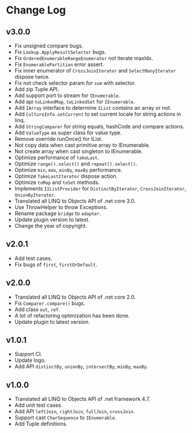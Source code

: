 <!--变更日志-->
# Change Log

## v3.0.0
- Fix unsigned compare bugs.
- Fix `Lookup.ApplyResultSelector` bugs.
- Fix `OrderedEnumerableRangeEnumerator` not iterate maxIdx.
- Fix `EnumerablePartition` error assert.
- Fix inner enumerator of `CrossJoinIterator` and `SelectManyIterator` dispose twice.
- Fix not check selector param for `sum` with selector.
- Add zip Tuple API.
- Add support port to stream for `IEnumerable`.
- Add api `toLinkedMap`, `toLinkedSet` for `IEnumerable`.
- Add `IArray` interface to determine `IList` contains an array or not.
- Add `CultureInfo.setCurrent` to set current locale for string actions in linq.
- Add `StringComparer` for string equals, hashCode and compare actions.
- Add `ValueType` as super class for value type.
- Remove override runOnce() for IList.
- Not copy data when cast primitive array to IEnumerable.
- Not create array when cast singleton to IEnumerable.
- Optimize performance of `takeLast`.
- Optimize `range().select()` and `repeat().select()`.
- Optimize `min`, `max`, `minBy`, `maxBy` performance.
- Optimize `TakeLastIterator` dispose action.
- Optimize `toMap` and `toSet` methods.
- Implements `IIListProvider` for `DistinctByIterator`, `CrossJoinIterator`, `UnionByIterator`.
- Translated all LINQ to Objects API of .net core 3.0.
- Use ThrowHelper to throw Exceptions.
- Rename package `bridge` to `adapter`.
- Update plugin version to latest.
- Change the year of copyright.

## v2.0.1
- Add test cases.
- Fix bugs of `first`, `firstOrDefault`.

## v2.0.0
- Translated all LINQ to Objects API of .net core 2.0.
- Fix `Comparer.compare()` bugs.
- Add class `out`, `ref`.
- A lot of refactoring optimization has been done.
- Update plugin to latest version.

## v1.0.1
- Support CI.
- Update logo.
- Add API `distinctBy`, `unionBy`, `intersectBy`, `minBy`, `maxBy`.

## v1.0.0
- Translated all LINQ to Objects API of .net framework 4.7.
- Add unit test cases.
- Add API `leftJoin`, `rightJoin`, `fullJoin`, `crossJoin`.
- Support cast `CharSequence` to `IEnumerable`.
- Add Tuple definitions.
